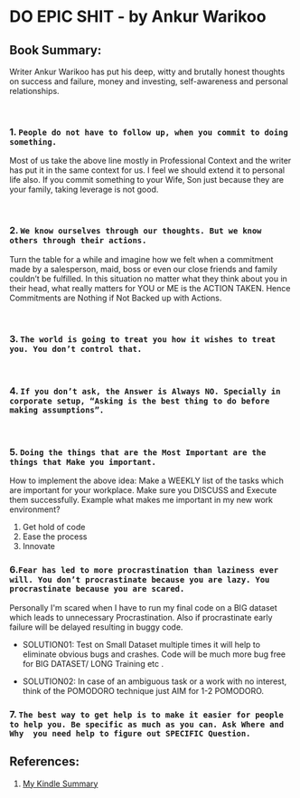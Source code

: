 # **DO EPIC SHIT** - by Ankur Warikoo

## Book Summary:
Writer Ankur Warikoo has put his deep, witty and brutally honest thoughts on success and failure, money and investing, self-awareness and personal relationships.

&nbsp;

### 1. `People do not have to follow up, when you commit to doing something.`

Most of us take the above line mostly in Professional Context and the writer has put it in the same context for us. I feel we should extend it to personal life also. If you commit something to your Wife, Son just because they are your family, taking leverage is not good.

&nbsp;

### 2. `We know ourselves through our thoughts. But we know others through their actions.`
Turn the table for a while and imagine how we felt when a commitment made by a salesperson, maid, boss or even our close friends and family couldn’t be fulfilled. In this situation no matter what they think about you in their head, what really matters for YOU or ME is the ACTION TAKEN. Hence Commitments are Nothing if Not Backed up with Actions.

&nbsp;

### 3. `The world is going to treat you how it wishes to treat you. You don’t control that.`

&nbsp;

### 4. `If you don’t ask, the Answer is Always NO. Specially in corporate setup, “Asking is the best thing to do before making assumptions”.`

&nbsp;

### 5. `Doing the things that are the Most Important are the things that Make you important.`

How to implement the above idea: Make a WEEKLY list of the tasks which are important for your workplace. Make sure you DISCUSS and Execute them successfully. Example what makes me important in my new work environment?

1. Get hold of code
2. Ease the process
3. Innovate

### 6.`Fear has led to more procrastination than laziness ever will. You don’t procrastinate because you are lazy. You procrastinate because you are scared.`

Personally I'm scared when I have to run my final code on a BIG dataset which leads to unnecessary Procrastination. Also if procrastinate early failure will be delayed resulting in buggy code. 

- SOLUTION01: Test on Small Dataset  multiple times it will help to eliminate obvious bugs and crashes. Code will be much more bug free for BIG DATASET/ LONG Training etc . 

- SOLUTION02: In case of an ambiguous task or a work with no interest, think of the POMODORO technique just AIM for 1-2 POMODORO. 

### 7. `The best way to get help is to make it easier for people to help you. Be specific as much as you can. Ask Where and Why  you need help to figure out SPECIFIC Question.`

## References: 

1. [My Kindle Summary](../kindle-summaries/Do-Epic-Shit-Notebook.pdf)
